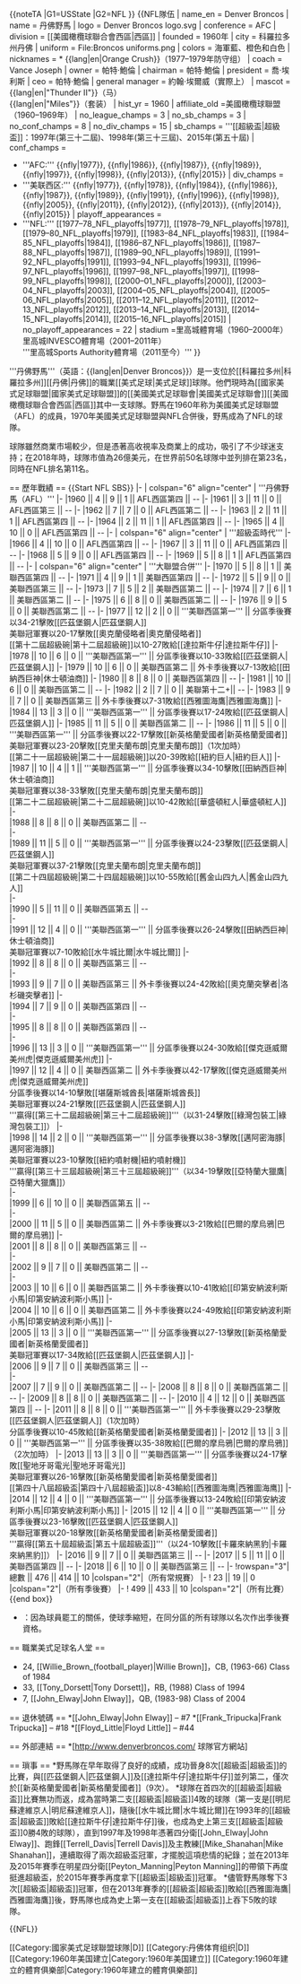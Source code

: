 {{noteTA
|G1=USState
|G2=NFL
}}
{{NFL隊伍 
| name_en = Denver Broncos 
| name = 丹佛野馬 
| logo = Denver Broncos logo.svg
| conference = AFC 
| division = [[美國橄欖球聯合會西區|西區]] 
| founded = 1960年 
| city = 科羅拉多州丹佛
| uniform = File:Broncos uniforms.png
| colors = 海軍藍、橙色和白色 
| nicknames = * {{lang|en|Orange Crush}}（1977–1979年防守组）
| coach = Vance Joseph
| owner = 帕特·鮑倫
| chairman = 帕特·鮑倫
| president = 喬·埃利斯
| ceo = 帕特·鮑倫
| general manager = 約翰·埃爾威（實際上）
| mascot = {{lang|en|"Thunder II"}}（马）<br />{{lang|en|"Miles"}}（套装）
| hist_yr = 1960
| affiliate_old =美國橄欖球聯盟（1960–1969年）
| no_league_champs = 3
| no_sb_champs = 3
| no_conf_champs = 8
| no_div_champs = 15
| sb_champs =  '''[[超級盃|超級盃]]：1997年(第三十二屆)、1998年(第三十三屆)、2015年(第五十屆)
| conf_champs =
* '''AFC:''' {{nfly|1977}}, {{nfly|1986}}, {{nfly|1987}}, {{nfly|1989}}, {{nfly|1997}}, {{nfly|1998}}, {{nfly|2013}}, {{nfly|2015}}
| div_champs =
* '''美联西区:''' {{nfly|1977}}, {{nfly|1978}}, {{nfly|1984}}, {{nfly|1986}}, {{nfly|1987}}, {{nfly|1989}}, {{nfly|1991}}, {{nfly|1996}}, {{nfly|1998}}, {{nfly|2005}}, {{nfly|2011}}, {{nfly|2012}}, {{nfly|2013}}, {{nfly|2014}}, {{nfly|2015}}
| playoff_appearances = 
* '''NFL:''' [[1977–78_NFL_playoffs|1977]], [[1978–79_NFL_playoffs|1978]], [[1979–80_NFL_playoffs|1979]], [[1983–84_NFL_playoffs|1983]], [[1984–85_NFL_playoffs|1984]], [[1986–87_NFL_playoffs|1986]], [[1987–88_NFL_playoffs|1987]], [[1989–90_NFL_playoffs|1989]], [[1991–92_NFL_playoffs|1991]], [[1993–94_NFL_playoffs|1993]], [[1996–97_NFL_playoffs|1996]], [[1997–98_NFL_playoffs|1997]], [[1998–99_NFL_playoffs|1998]], [[2000–01_NFL_playoffs|2000]], [[2003–04_NFL_playoffs|2003]], [[2004–05_NFL_playoffs|2004]], [[2005–06_NFL_playoffs|2005]], [[2011–12_NFL_playoffs|2011]], [[2012–13_NFL_playoffs|2012]], [[2013–14_NFL_playoffs|2013]], [[2014–15_NFL_playoffs|2014]], [[2015–16_NFL_playoffs|2015]]
| no_playoff_appearances = 22
| stadium =里高城體育場（1960–2000年）<br />里高城INVESCO體育場（2001–2011年）<br />'''里高城Sports Authority體育場（2011至今）'''
}}

'''丹佛野馬'''（英語：{{lang|en|Denver Broncos}}）是一支位於[[科羅拉多州|科羅拉多州]][[丹佛|丹佛]]的職業[[美式足球|美式足球]]球隊。他們現時為[[國家美式足球聯盟|國家美式足球聯盟]]的[[美國美式足球聯會|美國美式足球聯會]][[美國橄欖球聯合會西區|西區]]其中一支球隊。野馬在1960年称为美國美式足球聯盟（AFL）的成員，1970年美國美式足球聯盟與NFL合併後，野馬成為了NFL的球隊。

球隊雖然商業市場較少，但是憑著高收視率及商業上的成功，吸引了不少球迷支持；在2018年時，球隊市值為26億美元，在世界前50名球隊中並列排在第23名，同時在NFL排名第11名。 

== 歷年戰績 ==
{{Start NFL SBS}}
|-
| colspan="6" align="center" | '''丹佛野馬（AFL）'''
|-
|1960 || 4 || 9 || 1 || AFL西區第四 || --
|-
|1961 || 3 || 11 || 0 || AFL西區第三 || --
|-
|1962 || 7 || 7 || 0 || AFL西區第二 || --
|-
|1963 || 2 || 11 || 1 || AFL西區第四  || --
|-
|1964 || 2 || 11 || 1 || AFL西區第四  || --
|-
|1965 || 4 || 10 || 0 || AFL西區第四  || --
|-
| colspan="6" align="center" | '''超級盃時代'''
|-
|1966 || 4 || 10 || 0 || AFL西區第四  || --
|-
|1967 || 3 || 11 || 0 || AFL西區第四  || --
|-
|1968 || 5 || 9 || 0 || AFL西區第四  || --
|-
|1969 || 5 || 8 || 1 || AFL西區第四  || --
|-
| colspan="6" align="center" | '''大聯盟合併'''
|-
|1970 || 5 || 8 || 1 || 美聯西區第四  || --
|-
|1971 || 4 || 9 || 1 || 美聯西區第四 || --
|-
|1972 || 5 || 9 || 0 || 美聯西區第三 || --
|-
|1973 || 7 || 5 || 2 || 美聯西區第二 || --
|-
|1974 || 7 || 6 || 1 || 美聯西區第二 || --
|-
|1975 || 6 || 8 || 0 || 美聯西區第二 || --
|-
|1976 || 9 || 5 || 0 || 美聯西區第二 || --
|-
|1977 || 12 || 2 || 0 || '''美聯西區第一''' || 分區季後賽以34-21擊敗[[匹茲堡鋼人|匹茲堡鋼人]]<br />美聯冠軍賽以20-17擊敗[[奧克蘭侵略者|奧克蘭侵略者]]<br />[[第十二屆超級碗|第十二屆超級碗]]以10-27敗給[[達拉斯牛仔|達拉斯牛仔]]
|-
|1978 || 10 || 6 || 0 || '''美聯西區第一''' || 分區季後賽以10-33敗給[[匹茲堡鋼人|匹茲堡鋼人]]
|-
|1979 || 10 || 6 || 0 || 美聯西區第二 || 外卡季後賽以7-13敗給[[田納西巨神|休士頓油商]]
|-
|1980 || 8 || 8 || 0 || 美聯西區第四 || --
|-
|1981 || 10 || 6 || 0 || 美聯西區第二 || --
|-
|1982 || 2 || 7 || 0 || 美聯第十二+|| --
|-
|1983 || 9 || 7 || 0 || 美聯西區第三 || 外卡季後賽以7-31敗給[[西雅圖海鷹|西雅圖海鷹]]
|-
|1984 || 13 || 3 || 0 || '''美聯西區第一''' || 分區季後賽以17-24敗給[[匹茲堡鋼人|匹茲堡鋼人]]
|-
|1985 || 11 || 5 || 0 || 美聯西區第二 || --
|-
|1986 || 11 || 5 || 0 || '''美聯西區第一''' || 分區季後賽以22-17擊敗[[新英格蘭愛國者|新英格蘭愛國者]]<br />美聯冠軍賽以23-20擊敗[[克里夫蘭布朗|克里夫蘭布朗]]（1次加時）<br />[[第二十一屆超級碗|第二十一屆超級碗]]以20-39敗給[[紐約巨人|紐約巨人]]
|-   
|1987 || 10 || 4 || 1 || '''美聯西區第一''' || 分區季後賽以34-10擊敗[[田納西巨神|休士頓油商]]<br />美聯冠軍賽以38-33擊敗[[克里夫蘭布朗|克里夫蘭布朗]]<br />[[第二十二屆超級碗|第二十二屆超級碗]]以10-42敗給[[華盛頓紅人|華盛頓紅人]]  
|-   
|1988 || 8 || 8 || 0 || 美聯西區第二 || --   
|-   
|1989 || 11 || 5 || 0 || '''美聯西區第一''' || 分區季後賽以24-23擊敗[[匹茲堡鋼人|匹茲堡鋼人]]<br />美聯冠軍賽以37-21擊敗[[克里夫蘭布朗|克里夫蘭布朗]]<br />[[第二十四屆超級碗|第二十四屆超級碗]]以10-55敗給[[舊金山四九人|舊金山四九人]]   
|-   
|1990 || 5 || 11 || 0 || 美聯西區第五 || --   
|-   
|1991 || 12 || 4 || 0 || '''美聯西區第一''' || 分區季後賽以26-24擊敗[[田納西巨神|休士頓油商]]<br />美聯冠軍賽以7-10敗給[[水牛城比爾|水牛城比爾]]
|-   
|1992 || 8 || 8 || 0 || 美聯西區第三 || --   
|-   
|1993 || 9 || 7 || 0 || 美聯西區第三 || 外卡季後賽以24-42敗給[[奧克蘭突擊者|洛杉磯突擊者]]
|-   
|1994 || 7 || 9 || 0 || 美聯西區第四 || --   
|-   
|1995 || 8 || 8 || 0 || 美聯西區第四 || --   
|-   
|1996 || 13 || 3 || 0 || '''美聯西區第一''' || 分區季後賽以24-30敗給[[傑克遜威爾美州虎|傑克遜威爾美州虎]]
|-   
|1997 || 12 || 4 || 0 || 美聯西區第二 || 外卡季後賽以42-17擊敗[[傑克遜威爾美州虎|傑克遜威爾美州虎]]<br />分區季後賽以14-10擊敗[[堪薩斯城酋長|堪薩斯城酋長]]<br />美聯冠軍賽以24-21擊敗[[匹茲堡鋼人|匹茲堡鋼人]]<br />'''贏得[[第三十二屆超級碗|第三十二屆超級碗]]'''（以31-24擊敗[[綠灣包裝工|綠灣包裝工]]）
|-   
|1998 || 14 || 2 || 0 || '''美聯西區第一''' || 分區季後賽以38-3擊敗[[邁阿密海豚|邁阿密海豚]]<br />美聯冠軍賽以23-10擊敗[[紐約噴射機|紐約噴射機]]<br />'''贏得[[第三十三屆超級碗|第三十三屆超級碗]]'''（以34-19擊敗[[亞特蘭大獵鷹|亞特蘭大獵鷹]]）  
|-   
|1999 || 6 || 10 || 0 || 美聯西區第五 || --   
|-   
|2000 || 11 || 5 || 0 || 美聯西區第二 || 外卡季後賽以3-21敗給[[巴爾的摩烏鴉|巴爾的摩烏鴉]]
|-   
|2001 || 8 || 8 || 0 || 美聯西區第三 || --   
|-   
|2002 || 9 || 7 || 0 || 美聯西區第二 || --   
|-   
|2003 || 10 || 6 || 0 || 美聯西區第二 || 外卡季後賽以10-41敗給[[印第安納波利斯小馬|印第安納波利斯小馬]]
|-   
|2004 || 10 || 6 || 0 || 美聯西區第二 || 外卡季後賽以24-49敗給[[印第安納波利斯小馬|印第安納波利斯小馬]]
|-   
|2005 || 13 || 3 || 0 || '''美聯西區第一''' || 分區季後賽以27-13擊敗[[新英格蘭愛國者|新英格蘭愛國者]]<br />美聯冠軍賽以17-34敗給[[匹茲堡鋼人|匹茲堡鋼人]]
|-   
|2006 || 9 || 7 || 0 || 美聯西區第三 || --   
|-   
|2007 || 7 || 9 || 0 || 美聯西區第二 || --
|-
|2008 || 8 || 8 || 0 || 美聯西區第二 || --
|-
|2009 || 8 || 8 || 0 || 美聯西區第二 || --
|-
|2010 || 4 || 12 || 0 || 美聯西區第四 || --
|-
|2011 || 8 || 8 || 0 || '''美聯西區第一''' || 外卡季後賽以29-23擊敗[[匹茲堡鋼人|匹茲堡鋼人]]（1次加時）<br />分區季後賽以10-45敗給[[新英格蘭愛國者|新英格蘭愛國者]]
|-
|2012 || 13 || 3 || 0 || '''美聯西區第一''' || 分區季後賽以35-38敗給[[巴爾的摩烏鴉|巴爾的摩烏鴉]]（2次加時）
|-
|2013 || 13 || 3 || 0 || '''美聯西區第一''' || 分區季後賽以24-17擊敗[[聖地牙哥電光|聖地牙哥電光]]<br />美聯冠軍賽以26-16擊敗[[新英格蘭愛國者|新英格蘭愛國者]]<br />[[第四十八屆超級盃|第四十八屆超級盃]]以8-43輸給[[西雅圖海鹰|西雅圖海鹰]]
|-
|2014 || 12 || 4 || 0 || '''美聯西區第一''' || 分區季後賽以13-24敗給[[印第安納波利斯小馬|印第安納波利斯小馬]]
|-
|2015 || 12 || 4 || 0 || '''美聯西區第一''' || 分區季後賽以23-16擊敗[[匹茲堡鋼人|匹茲堡鋼人]]<br />美聯冠軍賽以20-18擊敗[[新英格蘭愛國者|新英格蘭愛國者]]<br />'''贏得[[第五十屆超級盃|第五十屆超級盃]]'''（以24-10擊敗[[卡羅來納黑豹|卡羅來納黑豹]]）
|-
|2016 || 9 || 7 || 0 || 美聯西區第三 || --
|-
|2017 || 5 || 11 || 0 || 美聯西區第四 || --
|-
|2018 || 6 || 10 || 0 || 美聯西區第三 || --
|-
!rowspan="3"|總數 || 476 || 414 || 10
|colspan="2"|（所有常規賽）
|-
! 23 || 19 || 0
|colspan="2"|（所有季後賽）
|-
! 499 || 433 || 10
|colspan="2"|（所有比賽）
{{end box}}

+ ：因為球員罷工的關係，使球季縮短，在同分區的所有球隊以名次作出季後賽資格。

== 職業美式足球名人堂 ==
* 24, [[Willie_Brown_(football_player)|Willie Brown]]，CB, (1963-66) Class of 1984
* 33, [[Tony_Dorsett|Tony Dorsett]]，RB, (1988) Class of 1994
* 7, [[John_Elway|John Elway]]，QB, (1983-98) Class of 2004

== 退休號碼 ==
*[[John_Elway|John Elway]] – #7
*[[Frank_Tripucka|Frank Tripucka]] – #18
*[[Floyd_Little|Floyd Little]] – #44

== 外部連結 ==
*[http://www.denverbroncos.com/ 球隊官方網站]

== 瑣事 ==
*野馬隊在早年取得了良好的成績，成功晉身8次[[超級盃|超級盃]]的比賽，與[[匹茲堡鋼人|匹茲堡鋼人]]及[[達拉斯牛仔|達拉斯牛仔]]並列第二，僅次於[[新英格蘭愛國者|新英格蘭愛國者]]（9次）。
*球隊在首四次的[[超級盃|超級盃]]比賽無功而返，成為當時第二支[[超級盃|超級盃]]4敗的球隊（第一支是[[明尼蘇達維京人|明尼蘇達維京人]]，隨後[[水牛城比爾|水牛城比爾]]在1993年的[[超級盃|超級盃]]敗給[[達拉斯牛仔|達拉斯牛仔]]後，也成為史上第三支[[超級盃|超級盃]]0勝4敗的球隊），直到1997年及1998年憑著四分衛[[John_Elway|John Elway]]、跑鋒[[Terrell_Davis|Terrell Davis]]及主教練[[Mike_Shanahan|Mike Shanahan]]，連續取得了兩次超級盃冠軍，才擺脫這項悲情的紀錄；並在2013年及2015年賽季在明星四分衛[[Peyton_Manning|Peyton Manning]]的帶領下再度挺進超級盃，於2015年賽季再度拿下[[超級盃|超級盃]]冠軍。
*儘管野馬隊奪下3次[[超級盃|超級盃]]冠軍，但在2013年賽季的[[超級盃|超級盃]]敗給[[西雅圖海鷹|西雅圖海鷹]]後，野馬隊也成為史上第一支在[[超級盃|超級盃]]上吞下5敗的球隊。

{{NFL}}

[[Category:國家美式足球聯盟球隊|D]]
[[Category:丹佛体育组织|D]]
[[Category:1960年美国建立|Category:1960年美国建立]]
[[Category:1960年建立的體育俱樂部|Category:1960年建立的體育俱樂部]]